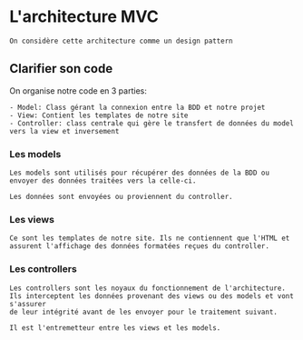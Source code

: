 # L'architecture MVC
    On considère cette architecture comme un design pattern

## Clarifier son code

On organise notre code en 3 parties:

    - Model: Class gérant la connexion entre la BDD et notre projet
    - View: Contient les templates de notre site
    - Controller: class centrale qui gère le transfert de données du model vers la view et inversement

### Les models

    Les models sont utilisés pour récupérer des données de la BDD ou envoyer des données traitées vers la celle-ci.
    
    Les données sont envoyées ou proviennent du controller.

### Les views
    Ce sont les templates de notre site. Ils ne contiennent que l'HTML et assurent l'affichage des données formatées reçues du controller.

### Les controllers
    Les controllers sont les noyaux du fonctionnement de l'architecture. Ils interceptent les données provenant des views ou des models et vont s'assurer
    de leur intégrité avant de les envoyer pour le traitement suivant.

    Il est l'entremetteur entre les views et les models.

